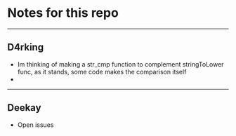 # Notes for this repo
---

## D4rking
- Im thinking of making a str_cmp function to complement stringToLower func, as it stands, some code makes the comparison itself
-

---
## Deekay
- Open issues